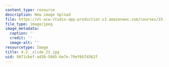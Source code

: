 ```yaml
---
content_type: resource
description: New image Upload
file: https://ol-ocw-studio-app-production.s3.amazonaws.com/courses/15-s21-nuts-and-bolts-of-business-plans-january-iap-2014/9871cbefad3858d56e7e79ef6b7d362f_4.2._slide_22.jpg
file_type: image/jpeg
image_metadata:
  caption: ''
  credit: ''
  image-alt: ''
resourcetype: Image
title: 4.2._slide_22.jpg
uid: 9871cbef-ad38-58d5-6e7e-79ef6b7d362f
---
```


